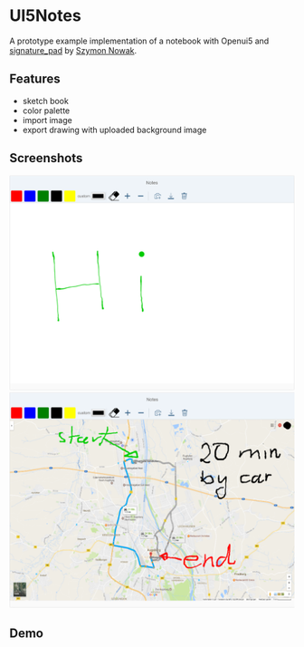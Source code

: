 # UI5Notes
A prototype example implementation of a notebook with Openui5 and [signature_pad](https://github.com/szimek/signature_pad) by [Szymon Nowak](https://github.com/szimek). 


## Features
+ sketch book
+ color palette
+ import image
+ export drawing with uploaded background image


## Screenshots
![alt text](https://github.com/impnguyen/UI5Notes/blob/master/readme/screenshot1.png "screenshot1")
![alt text](https://github.com/impnguyen/UI5Notes/blob/master/readme/screenshot1_1.png "screenshot1_1")


## Demo